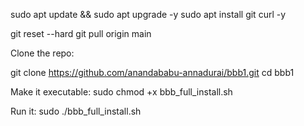 sudo apt update && sudo apt upgrade -y
sudo apt install git curl -y

git reset --hard
git pull origin main

Clone the repo:

git clone https://github.com/anandababu-annadurai/bbb1.git
cd bbb1


Make it executable:
sudo chmod +x bbb_full_install.sh


Run it:
sudo ./bbb_full_install.sh
